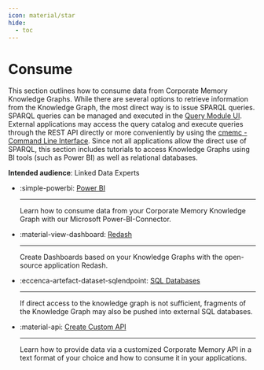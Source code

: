 ```yaml
---
icon: material/star
hide:
  - toc
---
```


# Consume

This section outlines how to consume data from Corporate Memory Knowledge Graphs.
While there are several options to retrieve information from the Knowledge Graph, the most direct way is to issue SPARQL queries.
SPARQL queries can be managed and executed in the [Query Module UI](../deploy-and-configure/configuration/datamanager/query-module/index.md).
External applications may access the query catalog and execute queries through the REST API directly or more conveniently by using the [cmemc - Command Line Interface](../automate/cmemc-command-line-interface/index.md).
Since not all applications allow the direct use of SPARQL, this section includes tutorials to access Knowledge Graphs using BI tools (such as Power BI) as well as relational databases.

**Intended audience**: Linked Data Experts


<div class="grid cards" markdown>

-   :simple-powerbi: [Power BI](consuming-graphs-in-power-bi/index.md)

    ---

    Learn how to consume data from your Corporate Memory Knowledge Graph with our Microsoft Power-BI-Connector.

-   :material-view-dashboard: [Redash](consuming-graphs-with-redash/index.md)

    ---

    Create Dashboards based on your Knowledge Graphs with the open-source application Redash.

-   :eccenca-artefact-dataset-sqlendpoint: [SQL Databases](consuming-graphs-with-sql-databases/index.md)

    ---

    If direct access to the knowledge graph is not sufficient, fragments of the Knowledge Graph may also be pushed into external SQL databases.

-   :material-api: [Create Custom API](provide-data-in-any-format-via-a-custom-api/index.md)

    ---

    Learn how to provide data via a customized Corporate Memory API in a text format of your choice and how to consume it in your applications.

</div>

